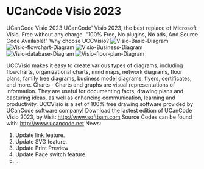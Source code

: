 # UCanCode Visio 2023
UCanCode Visio 2023
UCanCode' Visio 2023, the best replace of Microsoft Visio. Free without any charge.
"100% Free, No plugins, No ads, And Source Code Available!"
Why choose UCCVisio?
![Visio-Basic-Diagram](https://user-images.githubusercontent.com/96277629/169677528-4bd6f17c-42be-470d-abd9-93fdcefbf616.jpg)
![Visio-flowchart-Diagram](https://user-images.githubusercontent.com/96277629/169677526-8af04a8e-c202-4438-90c2-bfd0070e8327.jpg)
![Visio-Business-Diagram](https://user-images.githubusercontent.com/96277629/169677529-2198bcf7-2538-48a2-88fe-40f57ae8e96a.jpg)
![Visio-database-Diagram](https://user-images.githubusercontent.com/96277629/169677531-7cb689f1-40df-4644-a375-1bfe5bda29da.jpg)
![Visio-floor-plan-Diagram](https://user-images.githubusercontent.com/96277629/169677532-118474c5-a1a2-4ca2-a227-47956fe6b5f2.jpg)

UCCVisio makes it easy to create various types of diagrams, including flowcharts, organizational charts, mind maps, network diagrams, floor plans, family tree diagrams, business model diagrams, flyers, certificates, and more. Charts - Charts and graphs are visual representations of information. They are useful for documenting facts, drawing plans and capturing ideas, as well as enhancing communication, learning and productivity.
UCCVisio is a set of 100% free drawing software provided by UCanCode software company!
Download the lastest edition of UCanCode Visio 2023, by Visit: http://www.softbam.com
Source Codes can be found with: http://www.ucancode.net
News:
1. Update link feature.
2. Update SVG feature.
3. Update Print Preview
4. Update Page switch feature.
5. ...
